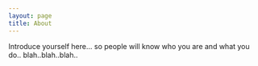 ```yaml
---
layout: page
title: About
---
```


Introduce yourself here... so people will know who you are and what you do.. blah..blah..blah..